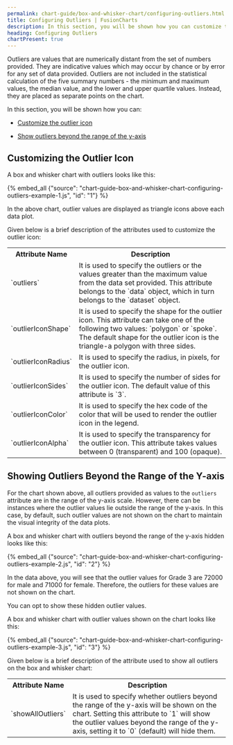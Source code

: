 ```yaml
---
permalink: chart-guide/box-and-whisker-chart/configuring-outliers.html
title: Configuring Outliers | FusionCharts
description: In this section, you will be shown how you can customize the outlier icon and show outliers beyond the range of the y-axis.
heading: Configuring Outliers
chartPresent: true
---
```


Outliers are values that are numerically distant from the set of numbers provided. They are indicative values which may occur by chance or by error for any set of data provided. Outliers are not included in the statistical calculation of the five summary numbers - the minimum and maximum values, the median value, and the lower and upper quartile values. Instead, they are placed as separate points on the chart.

In this section, you will be shown how you can:

* <a href="{{ site.baseurl }}chart-guide/box-and-whisker-chart/configuring-outliers.html#customizing-the-outlier-icon">Customize the outlier icon</a>

* <a href="{{ site.baseurl }}chart-guide/box-and-whisker-chart/configuring-outliers.html#showing-outliers-beyond-the-range-of-the-y-axis">Show outliers beyond the range of the y-axis</a>

## Customizing the Outlier Icon

A box and whisker chart with outliers looks like this:

{% embed_all {"source": "chart-guide-box-and-whisker-chart-configuring-outliers-example-1.js", "id": "1"} %}

In the above chart, outlier values are displayed as triangle icons above each data plot.

Given below is a brief description of the attributes used to customize the outlier icon:

<table>
  <tr>
    <th>Attribute Name</th>
    <th>Description</th>
  </tr>
  <tr>
    <td>`outliers`</td>
    <td>It is used to specify the outliers or the values greater than the maximum value from the data set provided. This attribute belongs to the `data` object, which in turn belongs to the `dataset` object.</td>
  </tr>
  <tr>
    <td>`outlierIconShape`</td>
    <td>It is used to specify the shape for the outlier icon. This attribute can take one of the following two values: `polygon` or `spoke`.  The default shape for the outlier icon is the triangle-a polygon with three sides.</td>
  </tr>
  <tr>
    <td>`outlierIconRadius`</td>
    <td>It is used to specify the radius, in pixels, for the outlier icon.</td>
  </tr>
  <tr>
    <td>`outlierIconSides`</td>
    <td>It is used to specify the number of sides for the outlier icon. The default value of this attribute is `3`.</td>
  </tr>
  <tr>
    <td>`outlierIconColor`</td>
    <td>It is used to specify the hex code of the color that will be used to render the outlier icon in the legend.</td>
  </tr>
  <tr>
    <td>`outlierIconAlpha`</td>
    <td>It is used to specify the transparency for the outlier icon. This attribute takes values between 0 (transparent) and 100 (opaque).</td>
  </tr>
</table>


## Showing Outliers Beyond the Range of the Y-axis

For the chart shown above, all outliers provided as values to the `outliers` attribute are in the range of the y-axis scale. However, there can be instances where the outlier values lie outside the range of the y-axis. In this case, by default, such outlier values are not shown on the chart to maintain the visual integrity of the data plots.

A box and whisker chart with outliers beyond the range of the y-axis hidden looks like this:

{% embed_all {"source": "chart-guide-box-and-whisker-chart-configuring-outliers-example-2.js", "id": "2"} %}


In the data above, you will see that the outlier values for Grade 3 are 72000 for male and 71000 for female. Therefore, the outliers for these values are not shown on the chart.

You can opt to show these hidden outlier values.

A box and whisker chart with outlier values shown on the chart looks like this:

{% embed_all {"source": "chart-guide-box-and-whisker-chart-configuring-outliers-example-3.js", "id": "3"} %}

Given below is a brief description of the attribute used to show all outliers on the box and whisker chart:

<table>
  <tr>
    <th>Attribute Name</th>
    <th>Description</th>
  </tr>
  <tr>
    <td>`showAllOutliers`</td>
    <td>It is used to specify whether outliers beyond the range of the y-axis will be shown on the chart. Setting this attribute to `1` will show the outlier values beyond the range of the y-axis, setting it to `0` (default) will hide them.</td>
  </tr>
</table>